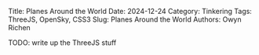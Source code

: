 Title: Planes Around the World
Date: 2024-12-24
Category: Tinkering
Tags: ThreeJS, OpenSky, CSS3
Slug: Planes Around the World
Authors: Owyn Richen

TODO: write up the ThreeJS stuff